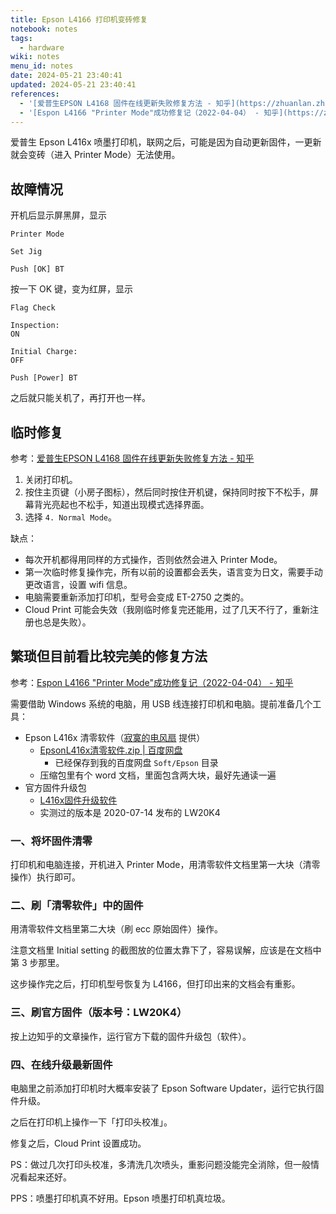 ```yaml
---
title: Epson L4166 打印机变砖修复
notebook: notes
tags:
  - hardware
wiki: notes
menu_id: notes
date: 2024-05-21 23:40:41
updated: 2024-05-21 23:40:41
references:
  - '[爱普生EPSON L4168 固件在线更新失败修复方法 - 知乎](https://zhuanlan.zhihu.com/p/293894725)'
  - '[Espon L4166 "Printer Mode"成功修复记（2022-04-04） - 知乎](https://zhuanlan.zhihu.com/p/492703200)'
---
```

爱普生 Epson L416x 喷墨打印机，联网之后，可能是因为自动更新固件，一更新就会变砖（进入 Printer Mode）无法使用。

## 故障情况

开机后显示屏黑屏，显示

``` text
Printer Mode

Set Jig

Push [OK] BT
```

按一下 OK 键，变为红屏，显示

``` text
Flag Check

Inspection:
ON

Initial Charge:
OFF

Push [Power] BT
```

之后就只能关机了，再打开也一样。

## 临时修复

参考：[爱普生EPSON L4168 固件在线更新失败修复方法 - 知乎](https://zhuanlan.zhihu.com/p/293894725)

1. 关闭打印机。
2. 按住主页键（小房子图标），然后同时按住开机键，保持同时按下不松手，屏幕背光亮起也不松手，知道出现模式选择界面。
3. 选择 `4. Normal Mode`。

缺点：

- 每次开机都得用同样的方式操作，否则依然会进入 Printer Mode。
- 第一次临时修复操作完，所有以前的设置都会丢失，语言变为日文，需要手动更改语言，设置 wifi 信息。
- 电脑需要重新添加打印机，型号会变成 ET-2750 之类的。
- Cloud Print 可能会失效（我刚临时修复完还能用，过了几天不行了，重新注册也总是失败）。

## 繁琐但目前看比较完美的修复方法

参考：[Espon L4166 "Printer Mode"成功修复记（2022-04-04） - 知乎](https://zhuanlan.zhihu.com/p/492703200)

需要借助 Windows 系统的电脑，用 USB 线连接打印机和电脑。提前准备几个工具：

- Epson L416x 清零软件（[寂寞的电风扇](https://www.zhihu.com/people/zhengdukai) 提供）
  - [EpsonL416x清零软件.zip | 百度网盘](https://pan.baidu.com/s/1H5q3sqCTZ5IVkDsCzbmsRQ?pwd=8888)
    - 已经保存到我的百度网盘 `Soft/Epson` 目录
  - 压缩包里有个 word 文档，里面包含两大块，最好先通读一遍
- 官方固件升级包
  - [L416x固件升级软件](https://www.epson.com.cn/Apps/tech_support/GuideDriveContent.aspx?ColumnId=31678&ArticleId=44776)
  - 实测过的版本是 2020-07-14 发布的 LW20K4

### 一、将坏固件清零

打印机和电脑连接，开机进入 Printer Mode，用清零软件文档里第一大块（清零操作）执行即可。

### 二、刷「清零软件」中的固件

用清零软件文档里第二大块（刷 ecc 原始固件）操作。

注意文档里 Initial setting 的截图放的位置太靠下了，容易误解，应该是在文档中第 3 步那里。

这步操作完之后，打印机型号恢复为 L4166，但打印出来的文档会有重影。

### 三、刷官方固件（版本号：LW20K4）

按上边知乎的文章操作，运行官方下载的固件升级包（软件）。

### 四、在线升级最新固件

电脑里之前添加打印机时大概率安装了 Epson Software Updater，运行它执行固件升级。

之后在打印机上操作一下「打印头校准」。

修复之后，Cloud Print 设置成功。

PS：做过几次打印头校准，多清洗几次喷头，重影问题没能完全消除，但一般情况看起来还好。

PPS：喷墨打印机真不好用。Epson 喷墨打印机真垃圾。
